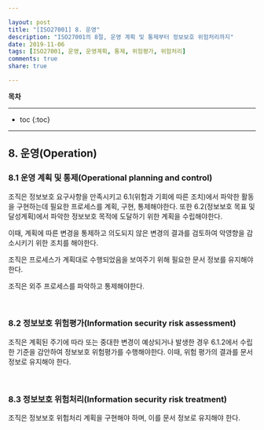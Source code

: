 ```yaml
---

layout: post
title: "[ISO27001] 8. 운영"
description: "ISO27001의 8절, 운영 계획 및 통제부터 정보보호 위험처리까지"
date: 2019-11-06
tags: [ISO27001, 운영, 운영계획, 통제, 위험평가, 위험처리]
comments: true
share: true

---
```


**목차**

---

* toc
{:toc}

---

## 8. 운영(Operation)
### 8.1 운영 계획 및 통제(Operational planning and control)

조직은 정보보호 요구사항을 만족시키고 6.1(위험과 기회에 따른 조치)에서 파악한 활동을 구현하는데 필요한 프로세스를 계획, 구현, 통제해야한다. 또한 6.2(정보보호 목표 및 달성계획)에서 파악한 정보보호 목적에 도달하기 위한 계획을 수립해야한다.

이때, 계획에 따른 변경을 통제하고 의도되지 않은 변경의 결과를 검토하여 악영향을 감소시키기 위한 조치를 해야한다.

조직은 프로세스가 계획대로 수행되었음을 보여주기 위해 필요한 문서 정보를 유지해야한다.

조직은 외주 프로세스를 파악하고 통제해야한다.

<br>

### 8.2 정보보호 위험평가(Information security risk assessment)

조직은 계획된 주기에 따라 또는 중대한 변경이 예상되거나 발생한 경우 6.1.2에서 수립한 기준을 감안하여 정보보호 위험평가를 수행해야한다. 이때, 위험 평가의 결과를 문서 정보로 유지해야 한다.

<br>

### 8.3 정보보호 위험처리(Information security risk treatment)

조직은 정보보호 위험처리 계획을 구현해야 하며, 이를 문서 정보로 유지해야 한다.
